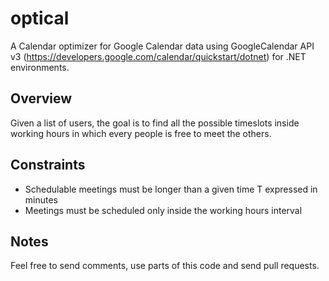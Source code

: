 # optical
A Calendar optimizer for Google Calendar data using GoogleCalendar API v3 (https://developers.google.com/calendar/quickstart/dotnet) for .NET environments.

## Overview
Given a list of users, the goal is to find all the possible timeslots inside working hours in which every people is free to meet the others.

## Constraints
* Schedulable meetings must be longer than a given time T expressed in minutes
* Meetings must be scheduled only inside the working hours interval

## Notes
Feel free to send comments, use parts of this code and send pull requests.
